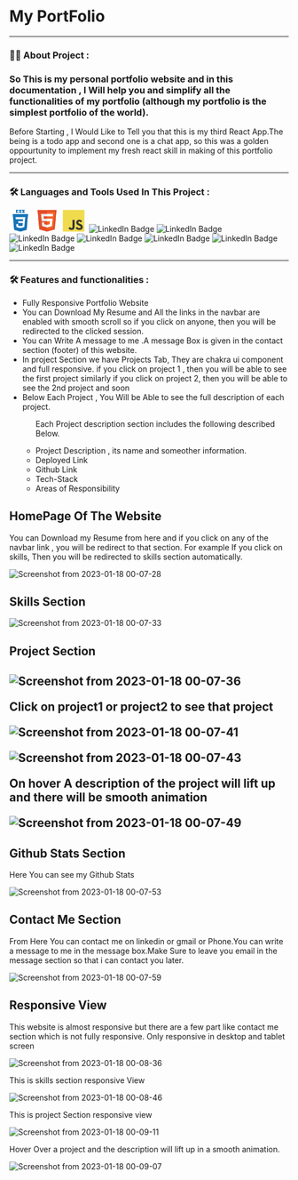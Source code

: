 # My PortFolio

---

### :man_technologist: About Project :
<h3> So This is my personal portfolio website and in this documentation , I Will help you and simplify all the functionalities of my portfolio (although my portfolio is the simplest portfolio of the world).</h3>

<p> Before Starting , I Would Like to Tell you that this is my third React App.The being is a todo app and second one is a chat app, so this was a golden oppourtunity to implement my fresh react skill in making of this portfolio project.</p>

---

### :hammer_and_wrench: Languages and Tools Used In This Project :
<div >
 
 
  <img src="https://github.com/devicons/devicon/blob/master/icons/css3/css3-plain-wordmark.svg"  title="CSS3" alt="CSS" width="40" height="40"/>&nbsp;
  <img src="https://github.com/devicons/devicon/blob/master/icons/html5/html5-original.svg" title="HTML5" alt="HTML" width="40" height="40"/>&nbsp;
  <img src="https://github.com/devicons/devicon/blob/master/icons/javascript/javascript-original.svg" title="JavaScript" alt="JavaScript" width="40" height="40"/>&nbsp;
<img src="https://img.shields.io/badge/React-blue?style=for-the-badge&logo=React&logoColor=white" alt="LinkedIn Badge"/>
<img src="https://img.shields.io/badge/ChakraUI-blue?style=for-the-badge&logo=ChakraUI&logoColor=white" alt="LinkedIn Badge"/>
<img src="https://img.shields.io/badge/ReactBootstrap-black?style=for-the-badge&logo=Bootstrap&logoColor=white" alt="LinkedIn Badge"/>
<img src="https://img.shields.io/badge/ReactScroll-black?style=for-the-badge&logo=ReactScroll&logoColor=white" alt="LinkedIn Badge"/>
<img src="https://img.shields.io/badge/NodeJs-black?style=for-the-badge&logo=Nodejs&logoColor=white" alt="LinkedIn Badge"/>
<img src="https://img.shields.io/badge/MongoDb-black?style=for-the-badge&logo=MongoDb&logoColor=white" alt="LinkedIn Badge"/>
<img src="https://img.shields.io/badge/ExpressJS-black?style=for-the-badge&logo=ExpressJs&logoColor=white" alt="LinkedIn Badge"/>
</div>


---

### :hammer_and_wrench: Features and functionalities :
<div >
<ul>
<li> 
Fully Responsive Portfolio Website
</li>
<li> 
You can Download My Resume and All the links in the navbar are enabled with smooth scroll so if you click on anyone, then you will be redirected to the clicked session.
</li>
<li> 
You can Write A message to me .A message Box is given in the contact section (footer) of this website.

</li>

<li> 
In project Section we have Projects Tab, They are chakra ui component and full responsive. if you click on project 1 , then you will be able to see the first project similarly if you click on project 2, then you will be able to see the 2nd project and soon

</li>
<li> 
Below Each Project , You Will be Able to see the full description of each project.
</li>
<ul>
<p> Each Project description section includes the following described Below.</p>
<li>
Project Description , its name and someother information.
</li>
<li>
Deployed Link
</li>
<li>
Github Link
</li>
<li>
Tech-Stack
</li>
<li>
Areas of Responsibility
</li>
</ul>

</ul> 
 
</div>

<h2> HomePage Of The Website</h2>
<p>You can Download my Resume from here and if you click on any of the navbar link , you will be redirect to that section. For example If you click on skills, Then you will be redirected to skills section automatically.

![Screenshot from 2023-01-18 00-07-28](https://user-images.githubusercontent.com/108891203/212996657-67074560-06d7-4807-9fb9-11f0b24668cd.jpg)

<h2>Skills Section</h2>

![Screenshot from 2023-01-18 00-07-33](https://user-images.githubusercontent.com/108891203/212996727-92fd1e0c-3a50-430e-9825-6cdf817d4a60.jpg)

<h2>Project Section<h2>

![Screenshot from 2023-01-18 00-07-36](https://user-images.githubusercontent.com/108891203/212996805-e8ddf51b-b03e-41a5-a8de-6391d4b8bec5.jpg)

<p> Click on project1 or project2 to see that project</p>

![Screenshot from 2023-01-18 00-07-41](https://user-images.githubusercontent.com/108891203/212996915-5be9f34f-184c-46f4-bb6f-177edc2ccc31.jpg)


![Screenshot from 2023-01-18 00-07-43](https://user-images.githubusercontent.com/108891203/212997026-b6917eb6-3c4a-4478-825d-09ff1ebf9287.jpg)

<p>On hover A description of the project will lift up and there will be smooth animation</p>

![Screenshot from 2023-01-18 00-07-49](https://user-images.githubusercontent.com/108891203/212997066-c588be1d-9c9c-4d42-a44f-b1c4c22ebd67.jpg)

<h2>Github Stats Section</h2>
<p> Here You can see my Github Stats</p>

![Screenshot from 2023-01-18 00-07-53](https://user-images.githubusercontent.com/108891203/212997325-a03bc311-df17-4e4f-841d-03571bc5a41e.jpg)

<h2>Contact Me Section </h2>
<p>From Here You can contact me on linkedin or gmail or Phone.You can write a message to me in the message box.Make Sure to leave you email in the message section so that  i can contact you later.</p>

![Screenshot from 2023-01-18 00-07-59](https://user-images.githubusercontent.com/108891203/212997802-a2d3a091-8c25-43ab-ad2e-7a5feb354596.jpg)

<h2> Responsive View</h2>
<p> This website is almost responsive but there are a few part like contact me section which is not fully responsive. Only responsive in desktop and tablet screen</p>

![Screenshot from 2023-01-18 00-08-36](https://user-images.githubusercontent.com/108891203/212998059-22b47e97-a80e-4084-a029-0b6955def1d7.jpg)

<p>This is skills section responsive View</p>

![Screenshot from 2023-01-18 00-08-46](https://user-images.githubusercontent.com/108891203/212998171-e8c561b9-79a7-47bb-995c-e1341fd4a43b.jpg)

<p>This is project Section responsive view</p>

![Screenshot from 2023-01-18 00-09-11](https://user-images.githubusercontent.com/108891203/212998292-336f18bf-2902-47c5-bb42-addf82ecc24b.jpg)

<p>
Hover Over a project and the description will lift up in a smooth animation.
</p>

![Screenshot from 2023-01-18 00-09-07](https://user-images.githubusercontent.com/108891203/212998462-a69d0394-c34d-418a-8f08-60b9320a7061.jpg)











